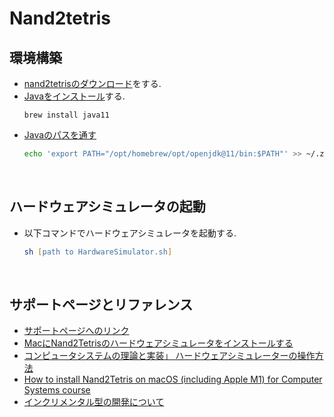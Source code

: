 # Nand2tetris

## 環境構築
* [nand2tetrisのダウンロード](https://www.nand2tetris.org/software)をする.
* [Javaをインストール](https://matt-wxw.medium.com/how-to-install-nand2tetris-on-macos-including-apple-m1-for-computer-systems-course-79a33a608277)する.
	```
	brew install java11
	```
* [Javaのパスを通す](https://www.momohuku.tokyo/post-113552/#index_id7)
	```zsh
	echo 'export PATH="/opt/homebrew/opt/openjdk@11/bin:$PATH"' >> ~/.zshrc
	```
<br />

## ハードウェアシミュレータの起動
* 以下コマンドでハードウェアシミュレータを起動する.
	```zsh
	sh [path to HardwareSimulator.sh]
	```
<br />


## サポートページとリファレンス
* [サポートページへのリンク](https://www.nand2tetris.org/)
* [MacにNand2Tetrisのハードウェアシミュレータをインストールする](https://qiita.com/daisukeokaoss/items/9cbc1a010e90000de370)
* [コンピュータシステムの理論と実装」 ハードウェアシミュレーターの操作方法](https://zenn.dev/guutara/articles/fc75a0982e880f)
* [How to install Nand2Tetris on macOS (including Apple M1) for Computer Systems course](https://matt-wxw.medium.com/how-to-install-nand2tetris-on-macos-including-apple-m1-for-computer-systems-course-79a33a608277)
* [インクリメンタル型の開発について](https://qiita.com/choco_p/items/01b674587ebd52d87475)
